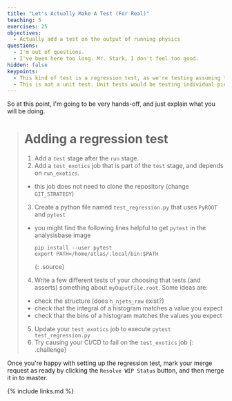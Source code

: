 ```yaml
---
title: "Let's Actually Make A Test (For Real)"
teaching: 5
exercises: 25
objectives:
  - Actually add a test on the output of running physics
questions:
  - I'm out of questions.
  - I've been here too long. Mr. Stark, I don't feel too good.
hidden: false
keypoints:
  - This kind of test is a regression test, as we're testing assuming the code up to this point was correct.
  - This is not a unit test. Unit tests would be testing individual pieces of the `atlas/athena` code-base, or specific functionality you wrote into your algorithms.
---
```


So at this point, I'm going to be very hands-off, and just explain what you will be doing.

> # Adding a regression test
>
> 1. Add a `test` stage after the `run` stage.
> 2. Add a `test_exotics` job that is part of the `test` stage, and depends on `run_exotics`.
>   - this job does not need to clone the repository (change `GIT_STRATEGY`)
> 3. Create a python file named `test_regression.py` that uses `PyROOT` and `pytest`
>   - you might find the following lines helpful to get `pytest` in the analysisbase image
>     ~~~
>     pip install --user pytest
>     export PATH=/home/atlas/.local/bin:$PATH
>     ~~~
>     {: .source}
> 4. Write a few different tests of your choosing that tests (and asserts) something about `myOuputFile.root`. Some ideas are:
>   - check the structure (does `h_njets_raw` exist?)
>   - check that the integral of a histogram matches a value you expect
>   - check that the bins of a histogram matches the values you expect
> 5. Update your `test_exotics` job to execute `pytest test_regression.py`
> 6. Try causing your CI/CD to fail on the `test_exotics` job
{: .challenge}

Once you're happy with setting up the regression test, mark your merge request as ready by clicking the `Resolve WIP Status` button, and then merge it in to master.

{% include links.md %}
